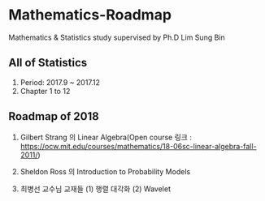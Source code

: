 # Mathematics-Roadmap

Mathematics &amp; Statistics study supervised by Ph.D Lim Sung Bin

## All of Statistics

1. Period: 2017.9 ~ 2017.12
2. Chapter 1 to 12

## Roadmap of 2018

1. Gilbert Strang 의 Linear Algebra(Open course 링크 : https://ocw.mit.edu/courses/mathematics/18-06sc-linear-algebra-fall-2011/)

2. Sheldon Ross 의 Introduction to Probability Models

3. 최병선 교수님 교재들 (1) 행렬 대각화 (2) Wavelet 
